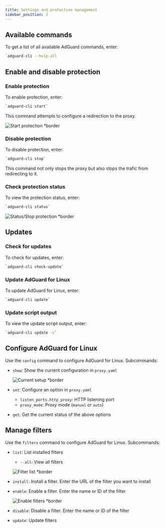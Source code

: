 ```yaml
---
title: Settings and protection management
sidebar_position: 3
---
```


## Available commands

To get a list of all available AdGuard commands, enter:

```sh
`adguard-cli --help-all
```

## Enable and disable protection

### Enable protection

To enable protection, enter:

```sh
`adguard-cli start`
```

This command attempts to configure a redirection to the proxy.

![Start protection *border](https://cdn.adtidy.org/content/Kb/ad_blocker/linux/start-protection.gif)

### Disable protection

To disable protection, enter:

```sh
`adguard-cli stop`
```

This command not only stops the proxy but also stops the trafic from redirecting to it.

### Check protection status

To view the protection status, enter:

```sh
`adguard-cli status`
```

![Status/Stop protection *border](https://cdn.adtidy.org/content/Kb/ad_blocker/linux/activation6.png)

## Updates

### Check for updates

To check for updates, enter:

```sh
`adguard-cli check-update`
```

### Update AdGuard for Linux

To update AdGuard for Linux, enter:

```sh
`adguard-cli update`
```

### Update script output

To view the update script output, enter:

```sh
`adguard-cli update -v`
```

## Configure AdGuard for Linux

Use the `config` command to configure AdGuard for Linux. Subcommands:

- `show`: Show the current configuration in `proxy.yaml`

    ![Current setup *border](https://cdn.adtidy.org/content/Kb/ad_blocker/linux/activation7.png)

- `set`: Configure an option in `proxy.yaml`
    - `listen_ports.http_proxy`: HTTP listening port
    - `proxy_mode`: Proxy mode (`manual` or `auto`)
- `get`: Get the current status of the above options

## Manage filters

Use the `filters` command to configure AdGuard for Linux. Subcommands:

- `list`: List installed filters
    - `--all`: View all filters

    ![Filter list *border](https://cdn.adtidy.org/content/Kb/ad_blocker/linux/filter-list.png)

- `install`: Install a filter. Enter the URL of the filter you want to install
- `enable`: Enable a filter. Enter the name or ID of the filter

    ![Enable filters *border](https://cdn.adtidy.org/content/Kb/ad_blocker/linux/built-in-filters.png)

- `disable`: Disable a filter. Enter the name or ID of the filter
- `update`: Update filters
